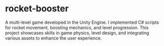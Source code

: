 # rocket-booster
A multi-level game developed in the Unity Engine. I implemented C# scripts for rocket movement, boosting mechanics, and level progression. This project showcases skills in game physics, level design, and integrating various assets to enhance the user experience.
